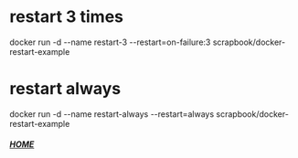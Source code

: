 # restart 3 times
docker run -d --name restart-3 --restart=on-failure:3 scrapbook/docker-restart-example

# restart always
docker run -d --name restart-always --restart=always scrapbook/docker-restart-example

##### [HOME](./../../../../../README.md)